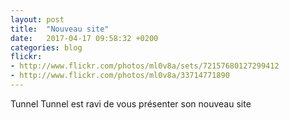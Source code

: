 ```yaml
---
layout: post
title:  "Nouveau site"
date:   2017-04-17 09:58:32 +0200
categories: blog
flickr:
- http://www.flickr.com/photos/ml0v8a/sets/72157680127299412
- http://www.flickr.com/photos/ml0v8a/33714771890
---
```


Tunnel Tunnel est ravi de vous présenter son nouveau site
